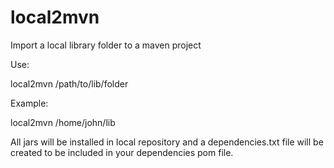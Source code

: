 # local2mvn
Import a local library folder to a maven project

Use:

local2mvn /path/to/lib/folder

Example:

local2mvn /home/john/lib

All jars will be installed in local repository and a dependencies.txt file will be created to be included in your dependencies pom file.
